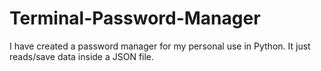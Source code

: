 # Terminal-Password-Manager
I have created a password manager for my personal use in Python. It just reads/save data inside a JSON file.
